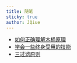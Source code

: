 ```yaml
---
title: 随笔
sticky: true
author: JQiue
---
```


+ [如何正确理解木桶原理](./3)
+ [学会一些终身受用的技能](./2)
+ [三过滤原则](./1)
